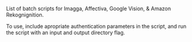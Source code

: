 List of batch scripts for Imagga, Affectiva, Google Vision, & Amazon Rekognignition.

To use, include apropriate authentication parameters in the script, and run the script with an input and output directory flag.
